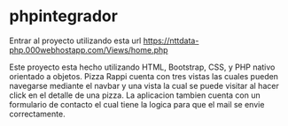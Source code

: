 # phpintegrador
Entrar al proyecto utilizando esta url https://nttdata-php.000webhostapp.com/Views/home.php

Este proyecto esta hecho utilizando HTML, Bootstrap, CSS, y PHP nativo orientado a objetos.
Pizza Rappi cuenta con tres vistas las cuales pueden navegarse mediante el navbar y una vista la cual se puede visitar al hacer click en el detalle de una pizza. 
La aplicacion tambien cuenta con un formulario de contacto el cual tiene la logica para que el mail se envie correctamente.

